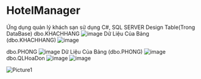 # HotelManager
Ứng dụng quản lý khách sạn sử dụng C#, SQL SERVER
Design Table(Trong DataBase)
dbo.KHACHHANG
![image](https://github.com/user-attachments/assets/8756e614-c999-4282-8939-f8121ed167fb)
Dữ Liệu Của Bảng (dbo.KHACHHANG)
![image](https://github.com/user-attachments/assets/14e2ed64-bb17-4c86-8566-8bc5124d0ce7)

dbo.PHONG
![image](https://github.com/user-attachments/assets/5769badf-7cd8-4543-8a18-5900f6de1f05)
Dữ Liệu Của Bảng (dbo.PHONG)
![image](https://github.com/user-attachments/assets/d2c877d1-fe4b-4a02-948c-9394142032c7)
dbo.QLHoaDon
![image](https://github.com/user-attachments/assets/c89607a4-967c-4d35-981d-77deb664ec7f)
![image](https://github.com/user-attachments/assets/745eb7e8-f953-4767-8120-cbb55bb0a283)

![Picture1](https://github.com/user-attachments/assets/1fbcbb34-aecd-4b4d-998d-00b0925e1e04)
